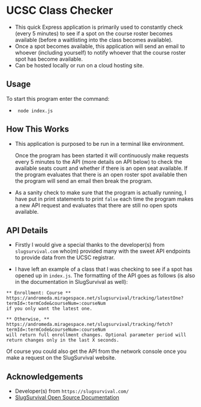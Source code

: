 

# UCSC Class Checker
- This quick Express application is primarily used to constantly check (every 5 minutes) to see if a spot on the course roster becomes available (before a waitlisting into the class becomes available).
- Once a spot becomes available, this application will send an email to whoever (including yourself) to notify whoever that the course roster spot has become available.
- Can be hosted locally or run on a cloud hosting site.

## Usage
To start this program enter the command:

-  ``` node index.js```

## How This Works
- This application is purposed to be run in a terminal like environment.
   
   Once the program has been started it will continuously make requests every 5 minutes to the API (more details on API below)    to check the available seats count and whether if there is an open seat available. If the program evaluates that there is      an open roster spot available then the program will send an email then break the program. 
   
- As a sanity check to make sure that the program is actually running, I have put in print statements to print ```false``` each time the program makes a new API request and evaluates that there are still no open spots available.

## API Details
- Firstly I would give a special thanks to the developer(s) from ```slugsurvival.com``` who(m) provided many with the sweet API endpoints to provide data from the UCSC registrar.

- I have left an example of a class that I was checking to see if a spot has opened up in ```index.js```. The formatting of the API goes as follows (is also in the documentation in SlugSurvival as well):
```
** Enrollment: Course **
https://andromeda.miragespace.net/slugsurvival/tracking/latestOne?termId=:termCode&courseNum=:courseNum
if you only want the latest one.

** Otherwise, **
https://andromeda.miragespace.net/slugsurvival/tracking/fetch?termId=:termCode&courseNum=:courseNum
will return full enrollment changes. Optional parameter period will return changes only in the last X seconds.

```

Of course you could also get the API from the network console once you make a request on the SlugSurvival website.

## Acknowledgements 
- Developer(s) from ```https://slugsurvival.com/```
- [SlugSurvival Open Source Documentation](https://slugsurvival.com/explain/opensource)
